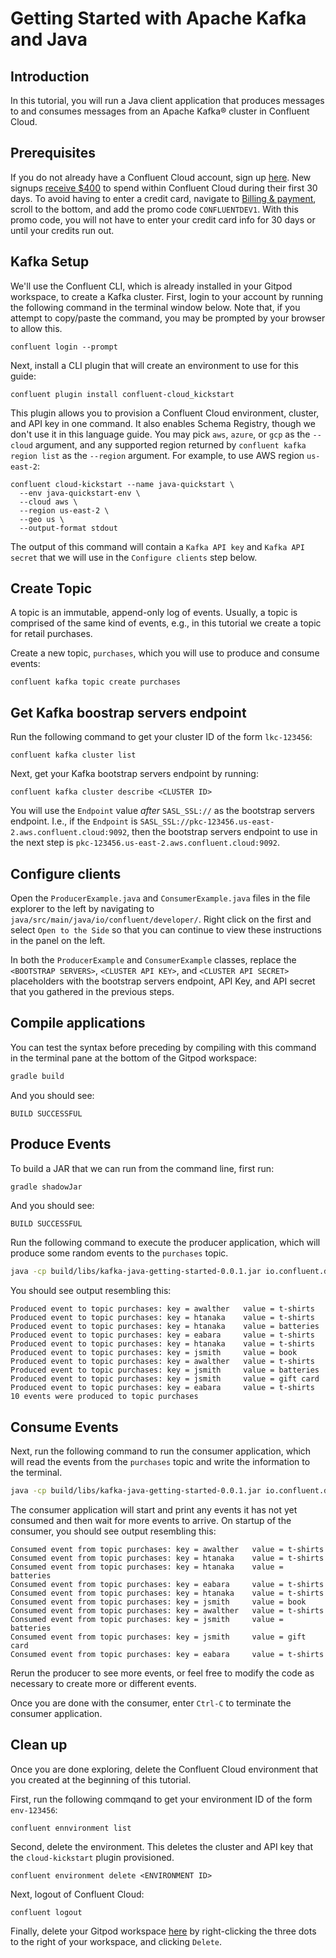 # Getting Started with Apache Kafka and Java

## Introduction

In this tutorial, you will run a Java client application that produces messages to and consumes messages from an Apache Kafka® cluster in Confluent Cloud.

## Prerequisites

If you do not already have a Confluent Cloud account, sign up [here](https://www.confluent.io/confluent-cloud/tryfree/). New signups [receive $400](https://www.confluent.io/confluent-cloud-faqs/#how-can-i-get-up-to-dollar400-in-free-confluent-cloud-usage)
to spend within Confluent Cloud during their first 30 days. To avoid having to enter a credit card, navigate to [Billing & payment](https://confluent.cloud/settings/billing/payment), scroll to the bottom, and add the promo code `CONFLUENTDEV1`.
With this promo code, you will not have to enter your credit card info for 30 days or until your credits run out.

## Kafka Setup

We'll use the Confluent CLI, which is already installed in your Gitpod workspace, to create a Kafka cluster. First, login to your account by running the following command in the terminal window below. Note that, if you attempt to copy/paste the command, you may be prompted by your browser to allow this.

```noformat
confluent login --prompt
```

Next, install a CLI plugin that will create an environment to use for this guide:

```noformat
confluent plugin install confluent-cloud_kickstart
```

This plugin allows you to provision a Confluent Cloud environment, cluster, and API key in one command. It also enables Schema Registry, though we don't use it in this language guide. You may pick `aws`, `azure`, or `gcp` as the `--cloud` argument, and any supported region returned by `confluent kafka region list` as the `--region` argument. For example, to use AWS region `us-east-2`:

```noformat
confluent cloud-kickstart --name java-quickstart \
  --env java-quickstart-env \
  --cloud aws \
  --region us-east-2 \
  --geo us \
  --output-format stdout
```

The output of this command will contain a `Kafka API key` and `Kafka API secret` that we will use in the `Configure clients` step below.

## Create Topic

A topic is an immutable, append-only log of events. Usually, a topic is comprised of the same kind of events, e.g., in this tutorial we create a topic for retail purchases.

Create a new topic, `purchases`, which you will use to produce and consume events:

```noformat
confluent kafka topic create purchases
```

## Get Kafka boostrap servers endpoint

Run the following command to get your cluster ID of the form `lkc-123456`:

```noformat
confluent kafka cluster list
```

Next, get your Kafka bootstrap servers endpoint by running:

```noformat
confluent kafka cluster describe <CLUSTER ID>
```

You will use the `Endpoint` value _after_ `SASL_SSL://` as the bootstrap servers endpoint. I.e., if the `Endpoint` is `SASL_SSL://pkc-123456.us-east-2.aws.confluent.cloud:9092`, then the bootstrap servers endpoint to use in the next step is `pkc-123456.us-east-2.aws.confluent.cloud:9092`.

## Configure clients

Open the `ProducerExample.java` and `ConsumerExample.java` files in the file explorer to the left by navigating to `java/src/main/java/io/confluent/developer/`. Right click on the first and select `Open to the Side` so that you can continue to view these instructions in the panel on the left.

In both the `ProducerExample` and `ConsumerExample` classes, replace the `<BOOTSTRAP SERVERS>`, `<CLUSTER API KEY>`, and `<CLUSTER API SECRET>` placeholders with the bootstrap servers endpoint, API Key, and API secret that you gathered in the previous steps.

## Compile applications

You can test the syntax before preceding by compiling with this command in the terminal pane at the bottom of the Gitpod workspace:

```sh
gradle build
```
And you should see:

```noformat
BUILD SUCCESSFUL
```

## Produce Events

To build a JAR that we can run from the command line, first run:

```sh
gradle shadowJar
```

And you should see:

```noformat
BUILD SUCCESSFUL
```

Run the following command to execute the producer application, which will produce some random events to the `purchases` topic.

```sh
java -cp build/libs/kafka-java-getting-started-0.0.1.jar io.confluent.developer.ProducerExample
```

You should see output resembling this:

```noformat
Produced event to topic purchases: key = awalther   value = t-shirts
Produced event to topic purchases: key = htanaka    value = t-shirts
Produced event to topic purchases: key = htanaka    value = batteries
Produced event to topic purchases: key = eabara     value = t-shirts
Produced event to topic purchases: key = htanaka    value = t-shirts
Produced event to topic purchases: key = jsmith     value = book
Produced event to topic purchases: key = awalther   value = t-shirts
Produced event to topic purchases: key = jsmith     value = batteries
Produced event to topic purchases: key = jsmith     value = gift card
Produced event to topic purchases: key = eabara     value = t-shirts
10 events were produced to topic purchases
```

## Consume Events

Next, run the following command to run the consumer application, which will read the events from the `purchases` topic and write the information to the terminal.

```sh
java -cp build/libs/kafka-java-getting-started-0.0.1.jar io.confluent.developer.ConsumerExample
```

The consumer application will start and print any events it has not yet consumed and then wait for more events to arrive. On startup of the consumer, you should see output resembling this:

```noformat
Consumed event from topic purchases: key = awalther   value = t-shirts
Consumed event from topic purchases: key = htanaka    value = t-shirts
Consumed event from topic purchases: key = htanaka    value = batteries
Consumed event from topic purchases: key = eabara     value = t-shirts
Consumed event from topic purchases: key = htanaka    value = t-shirts
Consumed event from topic purchases: key = jsmith     value = book
Consumed event from topic purchases: key = awalther   value = t-shirts
Consumed event from topic purchases: key = jsmith     value = batteries
Consumed event from topic purchases: key = jsmith     value = gift card
Consumed event from topic purchases: key = eabara     value = t-shirts
```

Rerun the producer to see more events, or feel free to modify the code as necessary to create more or different events.

Once you are done with the consumer, enter `Ctrl-C` to terminate the consumer application.

## Clean up

Once you are done exploring, delete the Confluent Cloud environment that you created at the beginning of this tutorial.

First, run the following commqand to get your environment ID of the form `env-123456`:

```noformat
confluent ennvironment list
```

Second, delete the environment. This deletes the cluster and API key that the `cloud-kickstart` plugin provisioned.

```noformat
confluent environment delete <ENVIRONMENT ID>
```

Next, logout of Confluent Cloud:

```noformat
confluent logout
```

Finally, delete your Gitpod workspace [here](https://gitpod.io/workspaces) by right-clicking the three dots to the right of your workspace, and clicking `Delete`.
